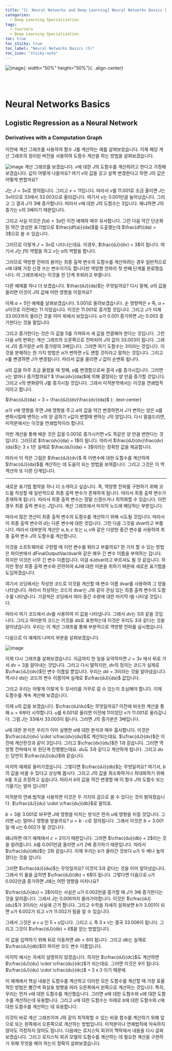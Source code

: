 ```yaml
---
title: "[Ⅰ. Neural Networks and Deep Learning] Neural Networks Basics (5)"
categories:
  - Deep Learning Specialization
tags:
  - Coursera
  - Deep Learning Specialization
toc: true
toc_sticky: true
toc_label: "Neural Networks Basics (5)"
toc_icon: "sticky-note"
---
```


![image](https://user-images.githubusercontent.com/55765292/172768350-41a6b2f0-9468-4b13-bc94-4a38f89ce5e6.png){: width="50%" height="50%"}{: .align-center}

<br><br>

# Neural Networks Basics

## Logistic Regression as a Neural Network

### Derivatives with a Computation Graph
이전에 계산 그래프를 사용하여 함수 J를 계산하는 예를 살펴보았습니다. 이제 해당 계산 그래프의 정리된 버전을 사용하여 도함수 계산을 하는 방법을 살펴보겠습니다.

![image](https://user-images.githubusercontent.com/55765292/173765167-963d32e0-ba59-44f4-9e3c-a6a4efbcf3c2.png)
계산 그래프를 보겠습니다. $v$에 대한 $J$의 도함수를 계산하려고 한다고 가정해보겠습니다. 값이 어떻게 나올까요? 여기 $v$의 값을 갖고 살짝 변경한다고 하면 $J$의 값은 어떻게 변할까요?

$J$는 $J=3v$로 정의됩니다. 그리고 $v=11$입니다. 따라서 $v$를 $11.001$로 조금 올리면 $J$는 $3v$이므로 $33$에서 $33.003$으로 올라갑니다. 여기서 $v$는 $0.001$만큼 늘어났습니다. 그리고 그 결과 $J$가 3배 증가합니다. 따라서 $v$에 대한 $J$의 도함수는 $3$입니다. 왜냐하면 $J$의 증가는 $v$의 3배이기 때문입니다.

그리고 사실 이것은 $f(a) = 3a$인 이전 예제와 매우 유사합니다. 그런 다음 약간 단순화된 약간 엉성한 표기법으로 $\frac{df(a)}{da}$를 도출했는데 $\frac{df}{da} = 3$으로 쓸 수 있습니다. 

그러므로 이렇게 $J = 3v$로 나타나는데요. 이경우, $\frac{dJ}{dv} = 3$이 됩니다. 여기서 $J$는 $f$의 역할을 하고 $v$는 $a$의 역할을 합니다.

그러므로 역방향 전파의 용어는 최종 출력 변수의 도함수를 계산하려는 경우 일반적으로 $v$에 대해 가장 신경 쓰는 변수이기도 합니다만 역방향 전파의 첫 번째 단계를 완료했습니다. 이 그래프에서는 이것을 한 단계 후퇴라고 부릅니다.

다른 예제를 하나 더 보겠습니다. $\frac{dJ}{da}$는 무엇일까요? 다시 말해, $a$의 값을 올리면 이것이 $J$의 값에 어떤 영향을 미칠까요?

이제 $a = 5$인 예제를 살펴보겠습니다. $5.001$로 올려보겠습니다. 순 영향력은 $v$ 즉, $a + u$이므로 이전에는 $11$ 이었습니다. 이것은 $11.001$로 증가할 것입니다. 그리고 $J$가 이제 $33.003$까지 올라간 것을 이미 위에서 보았습니다. $a$가 $0.001$ 증가하면 $J$는 $0.003$ 증가한다는 것을 말입니다.

그리고 증가한다는 것은 이 값을 $5$를 가져와서 새 값을 연결해야 한다는 것입니다. 그런 다음 $a$의 변화는 계산 그래프의 오른쪽으로 전파되어 $J$의 값이 $33.003$이 됩니다. 그래서 $J$의 증가량은 $a$의 증가량의 3배입니다. 그러면 여기 도함수는 $3$이라는 것입니다. 이것을 분해하는 한 가지 방법은 $a$가 변하면 $v$도 변할 것이라고 말하는 것입니다. 그리고 $v$를 변경하면 $J$가 변경됩니다. 따라서 값을 올리면 $J$ 값이 순변화 됩니다.

$a$의 값을 아주 조금 올렸을 때 첫째, $a$를 변경함으로써 결국 $v$를 증가시킵니다. 그러면 $v$는 얼마나 증가할까요? $ \frac{dv}{da}$에 의해 결정되는 양 만큼 증가할 것입니다. 그리고 $v$의 변화량이 $J$를 증가시킬 것입니다. 그래서 미적분학에서는 이것을 연쇄법칙이라고 합니다.

$\frac{dJ}{da} = 3 = \frac{dJ}{dv}\frac{dv}{da}$
{: .text-center}

$a$가 $v$에 영향을 주면 $J$에 영향을 주고 $a$의 값을 약간 변경하면서 $J$가 변하는 양은 $a$를 변화시킬때 변하는 $v$의 양 곱하기 $v$값이 변할때 변하는 $J$의 양입니다. 다시 말씀드리면, 미적분에서는 이것을 연쇄법칙이라 합니다.

이번 계산을 통해 배운 것은 값을 $0.001$로 증가시키면 $v$도 똑같은 양 만큼 변한다는 것입니다.
그러므로 $\frac{dv}{da} = 1$이 됩니다. 따라서 $\frac{dJ}{dv}\frac{dv}{da}$는 $3$ x $1$은 실제로 $\frac{dJ}{da} = 3$이라는 정확한 값을 제공합니다.

따라서 이 작은 그림은 $\frac{dJ}{dv}$ 즉 이변수에 대한 도함수를 계산하여 $\frac{dJ}{da}$를 계산하는 데 도움이 되는 방법을 보여줍니다. 그리고 그것은 이 역계산의 또 다른 단계입니다.

---

새로운 표기법 협약을 하나 더 소개하고 싶습니다. 즉, 역방향 전파를 구현하기 위해 코드를 작성할 때 일반적으로 최종 출력 변수가 존재하게 됩니다. 따라서 최종 출력 변수가 존재하게 됩니다. 따라서 최종 출력 변수는 정말 신경쓰거나 최적화할 수 있습니다. 이런 경우 최종 출력 변수는 $J$입니다. 계산 그래프에서 마지막 노드에 해당하는 부분입니다.

따라서 많은 연산이 최종 출력 변수의 도함수를 계산하기 위해 시도될 것입니다. 따라서 이 최종 출력 변수의 $d$는 다른 변수에 대한 것입니다. 그런 다음 그것을 $dvar$라고 부릅니다. 따라서 대부분의 계산은 $a,b,c$ 또는 $u,v$와 같은 다양한 중간 변수를 사용하여 최종 출력 변수 $J$의 도함수를 계산합니다.

이것을 소프트웨어로 구현할 때 이런 변수를 뭐라고 부를까요? 한 가지 할 수 있는 방법은 파이썬에서 dFinalOutputVar/dvar와 같은 매우 긴 변수 이름을 부여하는 겁니다. 하지만 이것은 너무 긴 변수 이름입니다. 이걸 dJdvar라고 부르셔도 될 것 같습니다. 하지만 항상 최종 출력 변수와 관련하여 dJ에 대한 미분을 취하기 때문에 새로운 표기법을 도입하겠습니다.

여기서 코딩에서는 작성한 코드로 이것을 계산할 때 변수 이름 dvar를 사용하여 그 양을 나타냅니다. 따라서 작성하는 코드의 dvar는 $J$와 같이 관심 있는 최종 출력 변수의 도함수를 나타냅니다. 가끔씩은 코딩에서 여러 중간 수량에 대한 마지막 $l$을 나타낼 것입니다.

따라서 여기 코드에서 $dv$를 사용하여 이 값을 나타냅니다. 그래서 $dv$는 $3$과 같을 것입니다. 그리고 여러분의 코드는 이것을 $da$로 표현하는데 이것은 우리도 $3$과 같다는 것을 알아냈습니다. 우리는 이 계산 그래프를 통해 부분적으로 역방향 전파를 실시했습니다.

다음으로 이 예제의 나머지 부분을 살펴보겠습니다.

![image](https://user-images.githubusercontent.com/55765292/173765274-79aca759-5949-4ee8-90b1-454d44f00d2b.png)

이제 다시 그래프를 살펴보겠습니다.  지금까지 한 일을 요약하자면 $J = 3v$ 에서 뒤로 가서 $dv = 3$을 알아내는 것입니다. 그리고 다시 말하지만, $dv$의 정의는 코드가 실제로 $\cfrac{dJ}{dv}$인 변수 이름일 뿐입니다. 우리는 $da = 3$이라는 것을 알아냈습니다. 역시나 $da$는 코드의 변수 이름이며 실제로 $\cfrac{dJ}{da}$ 값입니다.

그리고 우리는 어떻게 이렇게 두 모서리를 거꾸로 갈 수 있는지 조심해야 합니다. 이제 도함수를 계속 계산해 보겠습니다.

이제 $u$의 값을 보겠습니다. $\cfrac{dJ/du}$는 무엇일까요? 이전에 비슷한 계산을 통해 $u = 6$부터 시작합니다. $u$를 $6.001$로 올리면 이전에 $11$이었던 $v$가 $11.001$로 올라갑니다. 그럼 $J$는 $33$에서 $33.003$이 됩니다. 그러면 $J$의 증가분은 3배입니다.

$u$에 대한 분석은 우리가 이미 실행한 $a$에 대한 분석과 매우 흡사합니다. 이것은 $\cfrac{dJ}{dv} \cdot \cfrac{dv}{du}$로 계산되는데요. $\cfrac{dJ}{dv}$은 이전에 계산한것과 같이 $3$입니다. 그리고 $\cfrac{dv}{du}$은 $1$과 같습니다. 그러면 역방향 전파에서 또 한단계 진행했는데요. $du$도 $3$과 같다고 계산하게 됩니다. 그리고 $du$는 당연히 $\cfrac{dJ}{du}$와 같습니다.

마지막 예제로 들어가겠습니다. 그렇다면 $\cfrac{dJ}{db}$는 무엇일까요? 여기서, $b$의 값을 바꿀 수 있다고 상상해 봅시다. 그리고 $J$의 값을 최소화하거나 최대화하기 위해 $b$를 조금 조정하고 싶습니다. 따라서 $b$의 값을 약간 변경할 때 이 함수 $J$의 도함수 또는 기울기는 얼마 입니까?

미적분의 연쇄 법칙을 사용하면 이것은 두 가지의 곱으로 쓸 수 있다는 것이 밝혀졌습니다. $\cfrac{dJ}{du} \cdot \cfrac{du}{db}$로 말이죠.

$b = 3$을 $3.001$로 바꾸면 $J$에 영향을 미치는 방식은 먼저 $u$에 영향을 미칠 것입니다. 그러면 $u$는 얼마나 영향을 받을까요? $u = b \cdot c$로 정의됩니다. 그래서 이것은 $b = 3.001$일 때 $u$는 $6.002$가 될 것입니다.

왜냐하면 여기 예제에서 $c = 2$이기 때문입니다. 그러면 $\cfrac{du}{db} = 2$라는 것을 알려줍니다. $b$를 $0.001$만큼 올리면 $u$가 2배 증가하기 때문입니다. 따라서 $\cfrac{du}{db}$는 2와 같습니다. 이제 우리는 $b$가 올라간 것보다 $u$가 두 배나 높아졌다는 것을 압니다.

그러면 $\cfrac{dJ}{du}$는 무엇일까요? 이것이 3과 같다는 것을 이미 알아냈습니다. 그래서 이 둘을 곱하면 $\cfrac{dJ}{db} = 6$이 됩니다. 그렇다면 다음으로 $u$가 $0.002$만큼 증가하면 $J$에는 어떤 영향을 미치나요?

$\cfrac{dJ}{du} = 3$이라는 사실은 $u$가 $0.002$만큼 증가할 때 $J$가 3배 증가한다는 것을 알려줍니다. 그래서 $J$는 $0.006$까지 올라가야합니다. 이것은 $\cfrac{dJ}{du}$가 $3$이라는 사실에 근거 합니다. 그리고 수학을 자세히 살펴보면 $b$가 $3.001$이 되면 $u$가 $6.002$가 되고 $v$가 $11.002$가 됨을 알 수 있습니다.

그래서 그것은 $a + u$ 인 $5+ u$입니다. 그리고 J, 즉 $3$ x $v$는 결국 $33.006$이 됩니다. 그리고 그것이 $\cfrac{dJ}{db} = 6$을 얻는 방법입니다. 

이 값을 입력하기 위해 뒤로 이동하면 $db = 6$이 됩니다. 그리고 $db$는 실제로 $\cfrac{dJ}{db}$의 파이썬 코드 변수 이름입니다.

마지막 예시는 자세히 설명하지 않겠습니다. 하지만 $\cfrac{dJ}{dc}$도 계산하면 $\cfrac{dJ}{du} \cdot \cfrac{du}{dc}$가 되는데요. 그러면 이것은 9가 됩니다. $\cfrac{dJ}{du} \cdot \cfrac{du}{dc}$ = $3$ x $3$ 이기 때문에.

이 예제에서 핵심 내용은 도함수를 계산하고 이러한 모든 도함수를 계산할 때 가장 효율적인 방법은 빨간색 화살표 방향을 따라 오른쪽에서 왼쪽으로 계산하는 것입니다. 특히, 우리는 먼저 $v$에 대한 도함수를 계산했습니다. 그러면 $a$에 대한 도함수와 $u$에 대한 도함수를 계산하는데 유용합니다. 그리고 $u$에 대한 도함수는 차례로 $b$에 대한 도함수와 $c$에 대한 도함수를 계산하는 데 유용합니다.

이것이 바로 계산 그래프이며 $J$와 같이 최적화할 수 있는 비용 함수를 계산하기 위해 앞으로 또는 왼쪽에서 오른쪽으로 계산하는 방법입니다. 미적분이나 연쇄법칙에 익숙하지 않아도 걱정하지 않아도 됩니다. 다음에는 로지스틱 회귀의 맥락에서 내용을 다시 살펴보겠습니다. 그리고 로지스틱 회귀 모델의 도함수를 계산하는 데 필요한 계산을 구현하기 위해 무엇을 해야 하는지 정확히 살펴보겠습니다.
